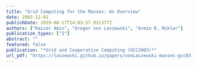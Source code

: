 ```yaml
---
title: "Grid Computing for the Masses: An Overview"
date: 2003-12-01
publishDate: 2019-08-17T14:03:57.911377Z
authors: ["Kaizar Amin", "Gregor von Laszewski", "Armin R. Mikler"]
publication_types: ["1"]
abstract: ""
featured: false
publication: "*Grid and Cooperative Computing (GCC2003)*"
url_pdf: "https://laszewski.github.io/papers/vonLaszewski-masses-gcc03.pdf"
---
```


